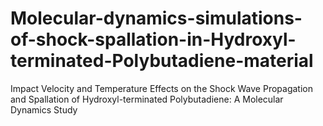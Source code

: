 # Molecular-dynamics-simulations-of-shock-spallation-in-Hydroxyl-terminated-Polybutadiene-material
Impact Velocity and Temperature Effects on the Shock Wave Propagation and Spallation of Hydroxyl-terminated Polybutadiene: A Molecular Dynamics Study
